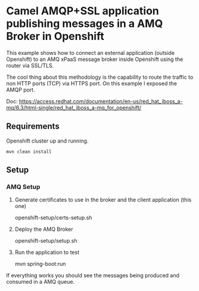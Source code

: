 # Camel AMQP+SSL application publishing messages in a AMQ Broker in Openshift 

This example shows how to connect an external application (outside Openshift) to an AMQ xPaaS message broker inside Openshift using the router via SSL/TLS.

The cool thing about this methodology is the capability to route the traffic to non HTTP ports (TCP) via HTTPS port. On this example I exposed the AMQP port.

Doc: https://access.redhat.com/documentation/en-us/red_hat_jboss_a-mq/6.3/html-single/red_hat_jboss_a-mq_for_openshift/

## Requirements

Openshift cluster up and running.

    mvn clean install

## Setup

### AMQ Setup

1. Generate certificates to use in the broker and the client application (this one)

    openshift-setup/certs-setup.sh

2. Deploy the AMQ Broker

    openshift-setup/setup.sh

3. Run the application to test

    mvn spring-boot:run

If everything works you should see the messages being produced and consumed in a AMQ queue.
    


